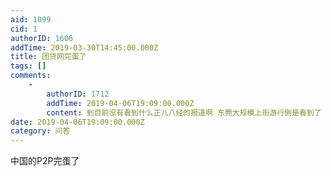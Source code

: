 ```yaml
---
aid: 1099
cid: 1
authorID: 1606
addTime: 2019-03-30T14:45:00.000Z
title: 团贷网完蛋了
tags: []
comments:
    -
        authorID: 1712
        addTime: 2019-04-06T19:09:00.000Z
        content: 到目前没有看到什么正儿八经的报道啊 东莞大规模上街游行倒是看到了
date: 2019-04-06T19:09:00.000Z
category: 问答
---
```


中国的P2P完蛋了
